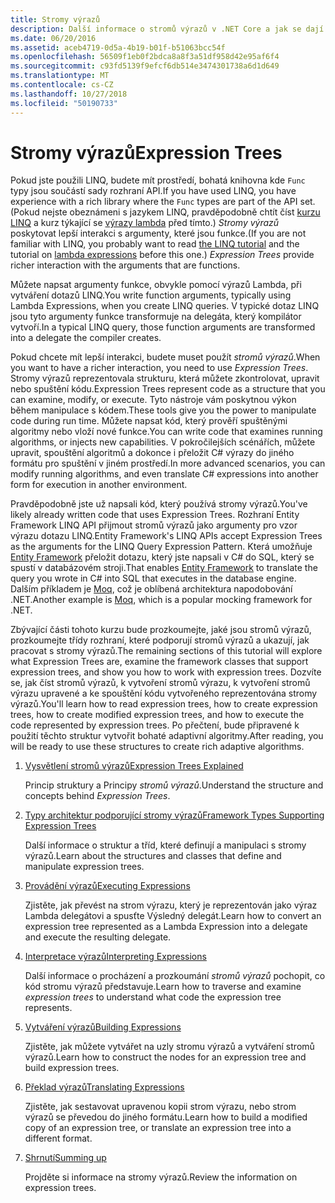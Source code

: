 ```yaml
---
title: Stromy výrazů
description: Další informace o stromů výrazů v .NET Core a jak se dají použít k reprezentaci kód jako struktury, které můžete zkontrolovat, upravit a spustit.
ms.date: 06/20/2016
ms.assetid: aceb4719-0d5a-4b19-b01f-b51063bcc54f
ms.openlocfilehash: 56509f1eb0f2bdca8a8f3a51df958d42e95af6f4
ms.sourcegitcommit: c93fd5139f9efcf6db514e3474301738a6d1d649
ms.translationtype: MT
ms.contentlocale: cs-CZ
ms.lasthandoff: 10/27/2018
ms.locfileid: "50190733"
---
```

# <a name="expression-trees"></a><span data-ttu-id="ae79c-103">Stromy výrazů</span><span class="sxs-lookup"><span data-stu-id="ae79c-103">Expression Trees</span></span>

<span data-ttu-id="ae79c-104">Pokud jste použili LINQ, budete mít prostředí, bohatá knihovna kde `Func` typy jsou součástí sady rozhraní API.</span><span class="sxs-lookup"><span data-stu-id="ae79c-104">If you have used LINQ, you have experience with a rich library where the `Func` types are part of the API set.</span></span> <span data-ttu-id="ae79c-105">(Pokud nejste obeznámeni s jazykem LINQ, pravděpodobně chtít číst [kurzu LINQ](linq/index.md) a kurz týkající se [výrazy lambda](lambda-expressions.md) před tímto.) *Stromy výrazů* poskytovat lepší interakci s argumenty, které jsou funkce.</span><span class="sxs-lookup"><span data-stu-id="ae79c-105">(If you are not familiar with LINQ, you probably want to read [the LINQ tutorial](linq/index.md) and the tutorial on [lambda expressions](lambda-expressions.md) before this one.) *Expression Trees* provide richer interaction with the arguments that are functions.</span></span>

<span data-ttu-id="ae79c-106">Můžete napsat argumenty funkce, obvykle pomocí výrazů Lambda, při vytváření dotazů LINQ.</span><span class="sxs-lookup"><span data-stu-id="ae79c-106">You write function arguments, typically using Lambda Expressions, when you create LINQ queries.</span></span> <span data-ttu-id="ae79c-107">V typické dotaz LINQ jsou tyto argumenty funkce transformuje na delegáta, který kompilátor vytvoří.</span><span class="sxs-lookup"><span data-stu-id="ae79c-107">In a typical LINQ query, those function arguments are transformed into a delegate the compiler creates.</span></span> 

<span data-ttu-id="ae79c-108">Pokud chcete mít lepší interakci, budete muset použít *stromů výrazů*.</span><span class="sxs-lookup"><span data-stu-id="ae79c-108">When you want to have a richer interaction, you need to use *Expression Trees*.</span></span>
<span data-ttu-id="ae79c-109">Stromy výrazů reprezentovala strukturu, která můžete zkontrolovat, upravit nebo spuštění kódu.</span><span class="sxs-lookup"><span data-stu-id="ae79c-109">Expression Trees represent code as a structure that you can examine, modify, or execute.</span></span> <span data-ttu-id="ae79c-110">Tyto nástroje vám poskytnou výkon během manipulace s kódem.</span><span class="sxs-lookup"><span data-stu-id="ae79c-110">These tools give you the power to manipulate code during run time.</span></span> <span data-ttu-id="ae79c-111">Můžete napsat kód, který prověří spuštěnými algoritmy nebo vloží nové funkce.</span><span class="sxs-lookup"><span data-stu-id="ae79c-111">You can write code that examines running algorithms, or injects new capabilities.</span></span> <span data-ttu-id="ae79c-112">V pokročilejších scénářích, můžete upravit, spouštění algoritmů a dokonce i přeložit C# výrazy do jiného formátu pro spuštění v jiném prostředí.</span><span class="sxs-lookup"><span data-stu-id="ae79c-112">In more advanced scenarios, you can modify running algorithms, and even translate C# expressions into another form for execution in another environment.</span></span>

<span data-ttu-id="ae79c-113">Pravděpodobně jste už napsali kód, který používá stromy výrazů.</span><span class="sxs-lookup"><span data-stu-id="ae79c-113">You've likely already written code that uses Expression Trees.</span></span> <span data-ttu-id="ae79c-114">Rozhraní Entity Framework LINQ API přijmout stromů výrazů jako argumenty pro vzor výrazu dotazu LINQ.</span><span class="sxs-lookup"><span data-stu-id="ae79c-114">Entity Framework's LINQ APIs accept Expression Trees as the arguments for the LINQ Query Expression Pattern.</span></span>
<span data-ttu-id="ae79c-115">Která umožňuje [Entity Framework](/ef/) přeložit dotazu, který jste napsali v C# do SQL, který se spustí v databázovém stroji.</span><span class="sxs-lookup"><span data-stu-id="ae79c-115">That enables [Entity Framework](/ef/) to translate the query you wrote in C# into SQL that executes in the database engine.</span></span> <span data-ttu-id="ae79c-116">Dalším příkladem je [Moq](https://github.com/Moq/moq), což je oblíbená architektura napodobování .NET.</span><span class="sxs-lookup"><span data-stu-id="ae79c-116">Another example is [Moq](https://github.com/Moq/moq), which is a popular mocking framework for .NET.</span></span>

<span data-ttu-id="ae79c-117">Zbývající části tohoto kurzu bude prozkoumejte, jaké jsou stromů výrazů, prozkoumejte třídy rozhraní, které podporují stromů výrazů a ukazují, jak pracovat s stromy výrazů.</span><span class="sxs-lookup"><span data-stu-id="ae79c-117">The remaining sections of this tutorial will explore what Expression Trees are, examine the framework classes that support expression trees, and show you how to work with expression trees.</span></span> <span data-ttu-id="ae79c-118">Dozvíte se, jak číst stromů výrazů, k vytvoření stromů výrazu, k vytvoření stromů výrazu upravené a ke spouštění kódu vytvořeného reprezentována stromy výrazů.</span><span class="sxs-lookup"><span data-stu-id="ae79c-118">You'll learn how to read expression trees, how to create expression trees, how to create modified expression trees, and how to execute the code represented by expression trees.</span></span> <span data-ttu-id="ae79c-119">Po přečtení, bude připravené k použití těchto struktur vytvořit bohaté adaptivní algoritmy.</span><span class="sxs-lookup"><span data-stu-id="ae79c-119">After reading, you will be ready to use these structures to create rich adaptive algorithms.</span></span>

1. [<span data-ttu-id="ae79c-120">Vysvětlení stromů výrazů</span><span class="sxs-lookup"><span data-stu-id="ae79c-120">Expression Trees Explained</span></span>](expression-trees-explained.md)

    <span data-ttu-id="ae79c-121">Princip struktury a Principy *stromů výrazů*.</span><span class="sxs-lookup"><span data-stu-id="ae79c-121">Understand the structure and concepts behind *Expression Trees*.</span></span>
    
2. [<span data-ttu-id="ae79c-122">Typy architektur podporující stromy výrazů</span><span class="sxs-lookup"><span data-stu-id="ae79c-122">Framework Types Supporting Expression Trees</span></span>](expression-classes.md)
    
    <span data-ttu-id="ae79c-123">Další informace o struktur a tříd, které definují a manipulaci s stromy výrazů.</span><span class="sxs-lookup"><span data-stu-id="ae79c-123">Learn about the structures and classes that define and manipulate expression trees.</span></span>
    
3. [<span data-ttu-id="ae79c-124">Provádění výrazů</span><span class="sxs-lookup"><span data-stu-id="ae79c-124">Executing Expressions</span></span>](expression-trees-execution.md)

    <span data-ttu-id="ae79c-125">Zjistěte, jak převést na strom výrazu, který je reprezentován jako výraz Lambda delegátovi a spusťte Výsledný delegát.</span><span class="sxs-lookup"><span data-stu-id="ae79c-125">Learn how to convert an expression tree represented as a Lambda Expression into a delegate and execute the resulting delegate.</span></span>

4. [<span data-ttu-id="ae79c-126">Interpretace výrazů</span><span class="sxs-lookup"><span data-stu-id="ae79c-126">Interpreting Expressions</span></span>](expression-trees-interpreting.md)

    <span data-ttu-id="ae79c-127">Další informace o procházení a prozkoumání *stromů výrazů* pochopit, co kód stromu výrazů představuje.</span><span class="sxs-lookup"><span data-stu-id="ae79c-127">Learn how to traverse and examine *expression trees* to understand what code the expression tree represents.</span></span>

5. [<span data-ttu-id="ae79c-128">Vytváření výrazů</span><span class="sxs-lookup"><span data-stu-id="ae79c-128">Building Expressions</span></span>](expression-trees-building.md)

    <span data-ttu-id="ae79c-129">Zjistěte, jak můžete vytvářet na uzly stromu výrazů a vytváření stromů výrazů.</span><span class="sxs-lookup"><span data-stu-id="ae79c-129">Learn how to construct the nodes for an expression tree and build expression trees.</span></span>

6. [<span data-ttu-id="ae79c-130">Překlad výrazů</span><span class="sxs-lookup"><span data-stu-id="ae79c-130">Translating Expressions</span></span>](expression-trees-translating.md)

    <span data-ttu-id="ae79c-131">Zjistěte, jak sestavovat upravenou kopii strom výrazu, nebo strom výrazů se převedou do jiného formátu.</span><span class="sxs-lookup"><span data-stu-id="ae79c-131">Learn how to build a modified copy of an expression tree, or translate an expression tree into a different format.</span></span>

7. [<span data-ttu-id="ae79c-132">Shrnutí</span><span class="sxs-lookup"><span data-stu-id="ae79c-132">Summing up</span></span>](expression-trees-summary.md)

    <span data-ttu-id="ae79c-133">Projděte si informace na stromy výrazů.</span><span class="sxs-lookup"><span data-stu-id="ae79c-133">Review the information on expression trees.</span></span>
    
